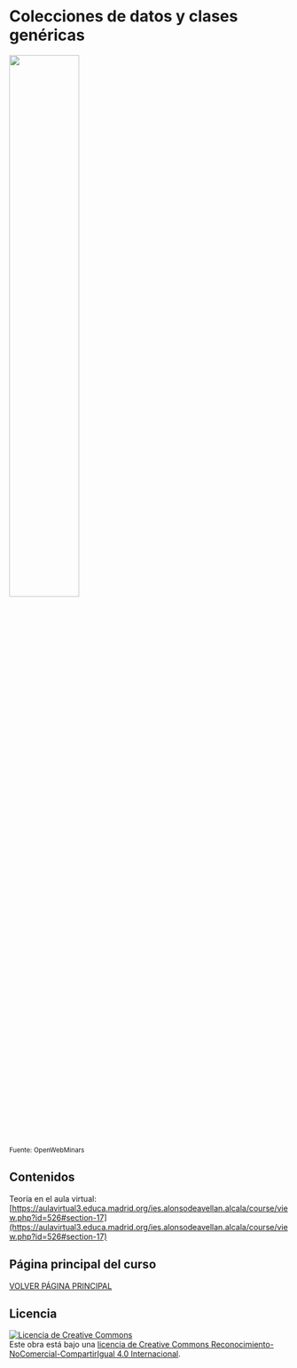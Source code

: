 # Colecciones de datos y clases genéricas


<img src="https://github.com/profeMelola/Programacion-06-2023-24/assets/91023374/52e131c6-408e-4176-af26-b0b0ca677f7b" width="50%"/>

<sub>Fuente: OpenWebMinars</sub>

## Contenidos

Teoría en el aula virtual: [https://aulavirtual3.educa.madrid.org/ies.alonsodeavellan.alcala/course/view.php?id=526#section-17](https://aulavirtual3.educa.madrid.org/ies.alonsodeavellan.alcala/course/view.php?id=526#section-17)

## Página principal del curso

[VOLVER PÁGINA PRINCIPAL](https://github.com/profeMelola/Programacion-00-2023-24)

## Licencia

<a rel="license" href="http://creativecommons.org/licenses/by-nc-sa/4.0/"><img alt="Licencia de Creative Commons" style="border-width:0" src="https://i.creativecommons.org/l/by-nc-sa/4.0/88x31.png" /></a><br />Este obra está bajo una <a rel="license" href="http://creativecommons.org/licenses/by-nc-sa/4.0/">licencia de Creative Commons Reconocimiento-NoComercial-CompartirIgual 4.0 Internacional</a>.

